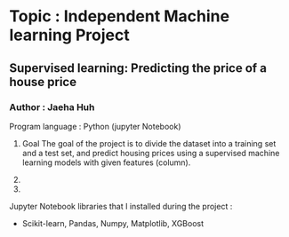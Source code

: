 # Topic : Independent Machine learning Project 

## Supervised learning: Predicting the price of a house price

### Author : Jaeha Huh

Program language : Python (jupyter Notebook)

1. Goal
The goal of the project is to divide the dataset into a training set and a test set, and 
predict housing prices using a supervised machine learning models with given features 
(column).

2.


3.


Jupyter Notebook libraries that I installed during the project :
- Scikit-learn, Pandas, Numpy, Matplotlib, XGBoost 


